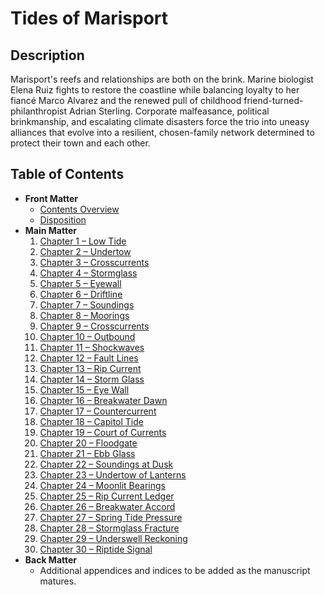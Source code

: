 # Tides of Marisport

## Description
Marisport's reefs and relationships are both on the brink. Marine biologist Elena Ruiz fights to restore the coastline while balancing loyalty to her fiancé Marco Alvarez and the renewed pull of childhood friend-turned-philanthropist Adrian Sterling. Corporate malfeasance, political brinkmanship, and escalating climate disasters force the trio into uneasy alliances that evolve into a resilient, chosen-family network determined to protect their town and each other.

## Table of Contents
- **Front Matter**
  - [Contents Overview](frontmatter/contents_overview.tex)
  - [Disposition](disposition.tex)
- **Main Matter**
  1. [Chapter 1 – Low Tide](chapters/chapter1.tex)
  2. [Chapter 2 – Undertow](chapters/chapter2.tex)
  3. [Chapter 3 – Crosscurrents](chapters/chapter3.tex)
  4. [Chapter 4 – Stormglass](chapters/chapter4.tex)
  5. [Chapter 5 – Eyewall](chapters/chapter5.tex)
  6. [Chapter 6 – Driftline](chapters/chapter6.tex)
  7. [Chapter 7 – Soundings](chapters/chapter7.tex)
  8. [Chapter 8 – Moorings](chapters/chapter8.tex)
  9. [Chapter 9 – Crosscurrents](chapters/chapter9.tex)
  10. [Chapter 10 – Outbound](chapters/chapter10.tex)
  11. [Chapter 11 – Shockwaves](chapters/chapter11.tex)
  12. [Chapter 12 – Fault Lines](chapters/chapter12.tex)
  13. [Chapter 13 – Rip Current](chapters/chapter13.tex)
  14. [Chapter 14 – Storm Glass](chapters/chapter14.tex)
  15. [Chapter 15 – Eye Wall](chapters/chapter15.tex)
  16. [Chapter 16 – Breakwater Dawn](chapters/chapter16.tex)
  17. [Chapter 17 – Countercurrent](chapters/chapter17.tex)
  18. [Chapter 18 – Capitol Tide](chapters/chapter18.tex)
  19. [Chapter 19 – Court of Currents](chapters/chapter19.tex)
  20. [Chapter 20 – Floodgate](chapters/chapter20.tex)
  21. [Chapter 21 – Ebb Glass](chapters/chapter21.tex)
  22. [Chapter 22 – Soundings at Dusk](chapters/chapter22.tex)
  23. [Chapter 23 – Undertow of Lanterns](chapters/chapter23.tex)
  24. [Chapter 24 – Moonlit Bearings](chapters/chapter24.tex)
  25. [Chapter 25 – Rip Current Ledger](chapters/chapter25.tex)
  26. [Chapter 26 – Breakwater Accord](chapters/chapter26.tex)
  27. [Chapter 27 – Spring Tide Pressure](chapters/chapter27.tex)
  28. [Chapter 28 – Stormglass Fracture](chapters/chapter28.tex)
  29. [Chapter 29 – Underswell Reckoning](chapters/chapter29.tex)
  30. [Chapter 30 – Riptide Signal](chapters/chapter30.tex)
- **Back Matter**
  - Additional appendices and indices to be added as the manuscript matures.
